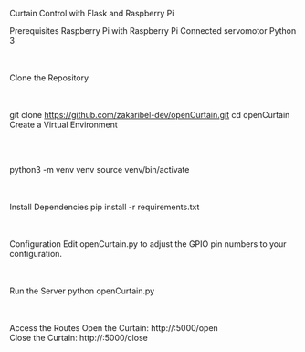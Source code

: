 Curtain Control with Flask and Raspberry Pi

Prerequisites
Raspberry Pi with Raspberry Pi 
Connected servomotor
Python 3

<br><br>
Clone the Repository

<br><br>
git clone https://github.com/zakaribel-dev/openCurtain.git
cd openCurtain
Create a Virtual Environment

<br><br>

python3 -m venv venv
source venv/bin/activate

<br><br>
Install Dependencies
pip install -r requirements.txt

<br><br>
Configuration
Edit openCurtain.py to adjust the GPIO pin numbers to your configuration.

<br><br>
Run the Server
python openCurtain.py

<br><br>
Access the Routes
Open the Curtain: http://<RaspberryPiAddress>:5000/open<br>
Close the Curtain: http://<RaspberryPiAddress>:5000/close
